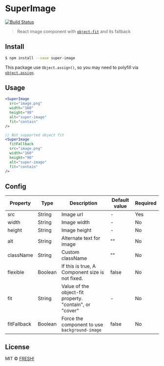 # SuperImage

[![Build Status](https://travis-ci.org/openfresh/super-image.svg?branch=master)](https://travis-ci.org/openfresh/super-image)

> React image component with [`object-fit`](https://developer.mozilla.org/docs/Web/CSS/object-fit) and its fallback

## Install

```bash
$ npm install --save super-image
```

This package use `Object.assign()`, so you may need to polyfill via [`object.assign`](https://github.com/ljharb/object.assign).

## Usage

```jsx
<SuperImage
  src="image.png"
  width="160"
  height="90"
  alt="super-image"
  fit="contain"
/>

// Not supported object fit
<SuperImage
  fitFallback
  src="image.png"
  width="160"
  height="90"
  alt="super-image"
  fit="contain"
/>
```

## Config

| Property | Type | Description | Default value | Required |
|----------|------|-------------|---------------|----------|
| src | String | Image url | - | Yes |
| width | String | Image width | - | No |
| height | String | Image height | - | No |
| alt | String | Alternate text for image| "" | No |
| className | String | Custom className | "" | No |
| flexible | Boolean |If this is true, A Component size is not fixed. | false | No |
| fit | String | Value of the object-fit property. "contain", or "cover" | - | No |
| fitFallback | Boolean | Force the component to use `background-image` | false | No |

## License

MIT © [FRESH!](https://github.com/openfresh)
